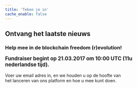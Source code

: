 ```yaml
---
title: 'Teken je in'
cache_enable: false
---
```


## Ontvang het laatste nieuws
### Help mee in de blockchain freedom (r)evolution!

<big><b>Fundraiser begint op 21.03.2017 om 10:00 UTC (11u nederlandse tijd).</b></big>
<br><br>
Voer uw email adres in, en we houden u op de hoofte van<br>
het lanceren van ons platform en hoe u mee kunt doen.
